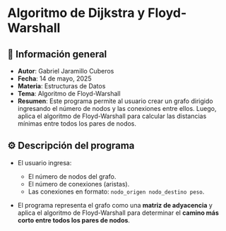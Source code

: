 # Algoritmo de Dijkstra y Floyd-Warshall

## 📌 Información general

- **Autor**: Gabriel Jaramillo Cuberos  
- **Fecha**: 14 de mayo, 2025  
- **Materia**: Estructuras de Datos  
- **Tema**: Algoritmo de Floyd-Warshall  
- **Resumen**: Este programa permite al usuario crear un grafo dirigido ingresando el número de nodos y las conexiones entre ellos. Luego, aplica el algoritmo de Floyd-Warshall para calcular las distancias mínimas entre todos los pares de nodos.

## ⚙️ Descripción del programa

- El usuario ingresa:
  - El número de nodos del grafo.
  - El número de conexiones (aristas).
  - Las conexiones en formato: `nodo_origen nodo_destino peso`.

- El programa representa el grafo como una **matriz de adyacencia** y aplica el algoritmo de Floyd-Warshall para determinar el **camino más corto entre todos los pares de nodos**.

